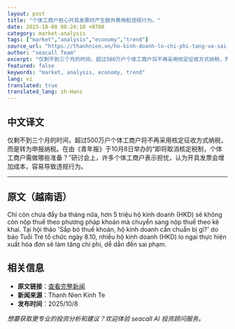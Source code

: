 ```yaml
---
layout: post
title: "个体工商户担心开具发票时产生额外费用和违规行为。"
date: 2025-10-08 08:24:10 +0700
category: market-analysis
tags: ["market","analysis","economy","trend"]
source_url: "https://thanhnien.vn/ho-kinh-doanh-lo-chi-phi-tang-va-sai-pham-khi-xuat-hoa-don-185251008141057331.htm"
author: "seacall Team"
excerpt: "仅剩不到三个月的时间，超过500万户个体工商户将不再采用核定征收方式纳税，而是转为申报纳税。在由《青年报》于10月8日举办的“即将取消核定税制，个体工商户需做哪些准备？”研讨会上，许多个体工商户表示担忧，认为开具发票会增加成本，容易导致违规行为。..."
featured: false
keywords: "market, analysis, economy, trend"
lang: vi
translated: true
translated_lang: zh-Hans
---
```


## 中文译文

仅剩不到三个月的时间，超过500万户个体工商户将不再采用核定征收方式纳税，而是转为申报纳税。在由《青年报》于10月8日举办的“即将取消核定税制，个体工商户需做哪些准备？”研讨会上，许多个体工商户表示担忧，认为开具发票会增加成本，容易导致违规行为。

---

## 原文（越南语）

Chỉ c&ograve;n chưa đầy ba th&aacute;ng nữa, hơn 5 triệu hộ kinh doanh (HKD) sẽ kh&ocirc;ng c&ograve;n nộp thuế theo phương ph&aacute;p kho&aacute;n m&agrave; chuyển sang nộp thuế theo k&ecirc; khai. Tại hội thảo 'Sắp bỏ thuế kho&aacute;n, hộ kinh doanh cần chuẩn bị g&igrave;?' do b&aacute;o Tuổi Trẻ tổ chức ng&agrave;y 8.10, nhiều hộ kinh doanh (HKD) lo ngại thực hiện xuất h&oacute;a đơn sẽ l&agrave;m tăng chi ph&iacute;, dễ dẫn đến sai phạm.

## 相关信息

- **原文链接**：[查看完整新闻](https://thanhnien.vn/ho-kinh-doanh-lo-chi-phi-tang-va-sai-pham-khi-xuat-hoa-don-185251008141057331.htm)
- **新闻来源**：Thanh Nien Kinh Te
- **发布时间**：2025/10/8

*想要获取更专业的投资分析和建议？欢迎体验 seacall AI 投资顾问服务。*